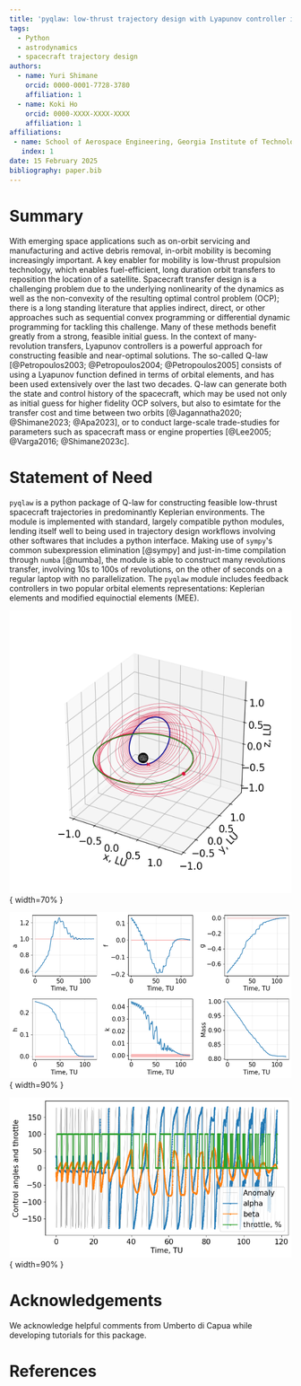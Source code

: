 ```yaml
---
title: 'pyqlaw: low-thrust trajectory design with Lyapunov controller in Python'
tags:
  - Python
  - astrodynamics
  - spacecraft trajectory design
authors:
  - name: Yuri Shimane
    orcid: 0000-0001-7728-3780
    affiliation: 1
  - name: Koki Ho
    orcid: 0000-XXXX-XXXX-XXXX
    affiliation: 1
affiliations:
 - name: School of Aerospace Engineering, Georgia Institute of Technology
   index: 1
date: 15 February 2025
bibliography: paper.bib
---
```


# Summary

With emerging space applications such as on-orbit servicing and manufacturing and active debris removal, in-orbit mobility is becoming increasingly important. 
A key enabler for mobility is low-thrust propulsion technology, which enables fuel-efficient, long duration orbit transfers to reposition the location of a satellite. 
Spacecraft transfer design is a challenging problem due to the underlying nonlinearity of the dynamics as well as the non-convexity of the resulting optimal control problem (OCP); there is a long standing literature that applies indirect, direct, or other approaches such as sequential convex programming or differential dynamic programming for tackling this challenge. 
Many of these methods benefit greatly from a strong, feasible initial guess. 
In the context of many-revolution transfers, Lyapunov controllers is a powerful approach for constructing feasible and near-optimal solutions. 
The so-called Q-law [@Petropoulos2003; @Petropoulos2004; @Petropoulos2005] consists of using a Lyapunov function defined in terms of orbital elements, and has been used extensively over the last two decades. 
Q-law can generate both the state and control history of the spacecraft, which may be used not only as initial guess for higher fidelity OCP solvers, but also to esimtate for the transfer cost and time between two orbits [@Jagannatha2020; @Shimane2023; @Apa2023], or to conduct large-scale trade-studies for parameters such as spacecraft mass or engine properties [@Lee2005; @Varga2016; @Shimane2023c]. 


# Statement of Need

`pyqlaw` is a python package of Q-law for constructing feasible low-thrust spacecraft trajectories in predominantly Keplerian environments. 
The module is implemented with standard, largely compatible python modules, lending itself well to being used in trajectory design workflows involving other softwares that includes a python interface. 
Making use of `sympy`'s common subexpression elimination [@sympy] and just-in-time compilation through `numba` [@numba], the module is able to construct many revolutions transfer, involving 10s to 100s of revolutions, on the other of seconds on a regular laptop with no parallelization. 
The `pyqlaw` module includes feedback controllers in two popular orbital elements representations: Keplerian elements and modified equinoctial elements (MEE). 

![Example transfer trajectory from GTO to GEO.\label{fig:traj}](example_3D_trajectory.png){ width=70% }

![Example state history from GTO to GEO.\label{fig:statehist}](example_state_history.png){ width=90% }

![Example control history from GTO to GEO.\label{fig:controlhist}](example_control_history.png){ width=90% }


# Acknowledgements

We acknowledge helpful comments from Umberto di Capua while developing tutorials for this package. 

# References